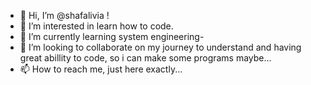 - 👋 Hi, I’m @shafalivia !
- 👀 I’m interested in learn how to code.
- 🌱 I’m currently learning system engineering-
- 💞️ I’m looking to collaborate on my journey to understand and having great abillity to code, so i can make some programs maybe...
- 📫 How to reach me, just here exactly...

<!---
shafalivia/shafalivia is a ✨ special ✨ repository because its `README.md` (this file) appears on your GitHub profile.
You can click the Preview link to take a look at your changes.
--->
